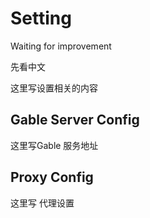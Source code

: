 # Setting


Waiting for improvement

先看中文

这里写设置相关的内容

## Gable Server Config

这里写Gable 服务地址

## Proxy Config

这里写 代理设置